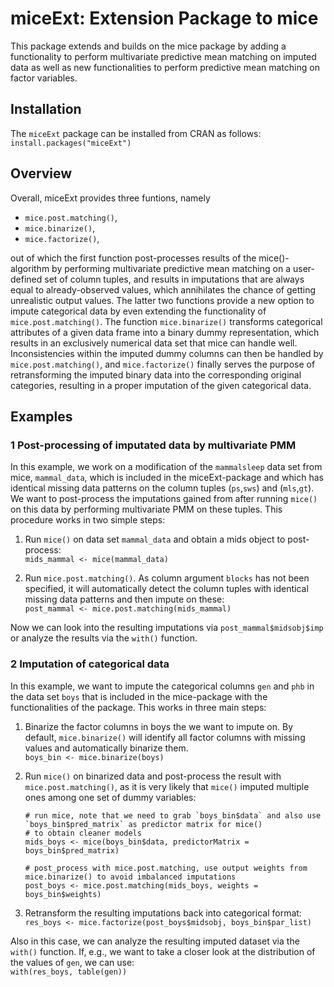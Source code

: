 # miceExt: Extension Package to mice

This package extends and builds on the mice package by adding a functionality to perform 
multivariate predictive mean matching on imputed data as well as new functionalities to
perform predictive mean matching on factor variables.



## Installation

The `miceExt` package can be installed from CRAN as follows:  
	`install.packages("miceExt")`

	
	
## Overview

Overall, miceExt provides three funtions, namely

* `mice.post.matching()`,
* `mice.binarize()`,
* `mice.factorize()`,

out of which the first function post-processes results of the mice()-algorithm by performing 
multivariate predictive mean matching on a user-defined set of column tuples, and results in 
imputations that are always equal to already-observed values, which annihilates the chance of 
getting unrealistic output values. 
The latter two functions provide a new option to impute categorical data by even extending the
functionality of `mice.post.matching()`. The function `mice.binarize()` transforms categorical
attributes of a given data frame into a binary dummy representation, which results in an
exclusively numerical data set that mice can handle well. Inconsistencies within the imputed
dummy columns can then be handled by `mice.post.matching()`, and `mice.factorize()` finally 
serves the purpose of retransforming the imputed binary data into the corresponding original
categories, resulting in a proper imputation of the given categorical data.



## Examples

### 1 Post-processing of imputated data by multivariate PMM

In this example, we work on a modification of the  `mammalsleep` data set from mice, `mammal_data`,
which is included in the miceExt-package and which has identical missing data patterns on the column
tuples (`ps`,`sws`) and (`mls`,`gt`). We want to post-process the imputations gained from after running
`mice()` on this data by performing multivariate PMM on these tuples. This procedure works in two simple
steps:

1. Run `mice()` on data set `mammal_data` and obtain a mids object to post-process:  
	 `mids_mammal <- mice(mammal_data)`


2. Run `mice.post.matching()`. As column argument `blocks` has not been specified, it will
   automatically detect the column tuples with identical missing data patterns and then 
   impute on these:  
	 `post_mammal <- mice.post.matching(mids_mammal)`

Now we can look into the resulting imputations via `post_mammal$midsobj$imp` or analyze the results via 
the `with()` function.


### 2 Imputation of categorical data

In this example, we want to impute the categorical columns `gen` and `phb` in the data set `boys` that is
included in the mice-package with the functionalities of the package. This works in three main steps:

1. Binarize the factor columns in boys the we want to impute on. By default, `mice.binarize()` will identify all factor columns with missing values and automatically binarize them.  
	`boys_bin <- mice.binarize(boys)`

2. Run `mice()` on binarized data and post-process the result with `mice.post.matching()`, as it is very likely that `mice()` imputed multiple ones among one set of dummy variables:  
	 ```
	 # run mice, note that we need to grab `boys_bin$data` and also use `boys_bin$pred_matrix` as predictor matrix for mice() 
	 # to obtain cleaner models
	 mids_boys <- mice(boys_bin$data, predictorMatrix = boys_bin$pred_matrix)  
	 
	 # post_process with mice.post.matching, use output weights from mice.binarize() to avoid imbalanced imputations
	 post_boys <- mice.post.matching(mids_boys, weights = boys_bin$weights)
	 ```

3. Retransform the resulting imputations back into categorical format:  
	 `res_boys <- mice.factorize(post_boys$midsobj, boys_bin$par_list)`

Also in this case, we can analyze the resulting imputed dataset via the `with()` function. If, e.g., we want to take
a closer look at the distribution of the values of `gen`, we can use:  
	`with(res_boys, table(gen))`